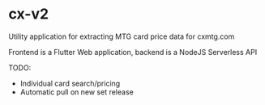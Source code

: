 # cx-v2

Utility application for extracting MTG card price data for cxmtg.com

Frontend is a Flutter Web application, backend is a NodeJS Serverless API

TODO:
* Individual card search/pricing 
* Automatic pull on new set release